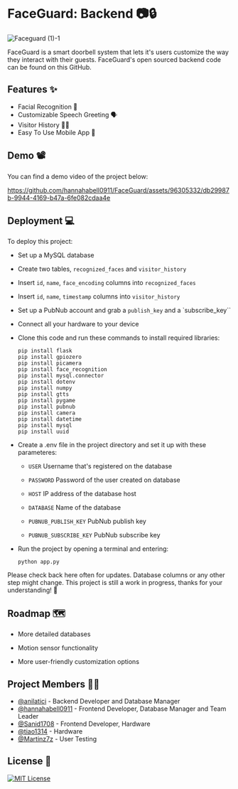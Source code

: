 # FaceGuard: Backend 📷🔒
![Faceguard (1)-1](https://github.com/hannahabell0911/FaceGuard/assets/96305332/46f54c84-0aa2-4b89-9145-766ed91190d9)

    
FaceGuard is a smart doorbell system that lets it's users customize the way they interact with their guests. FaceGuard's open sourced backend code can be found on this GitHub. 
## Features ✨

- Facial Recognition 🧑
- Customizable Speech Greeting 🗣️
- Visitor History 🚶‍♂️
- Easy To Use Mobile App 📱


## Demo 📽️

You can find a demo video of the project below:


https://github.com/hannahabell0911/FaceGuard/assets/96305332/db29987b-9944-4169-b47a-6fe082cdaa4e



## Deployment 💻

To deploy this project:
    
- Set up a MySQL database
- Create two tables, `recognized_faces` and `visitor_history`
- Insert `id`, `name`, `face_encoding` columns into `recognized_faces`
- Insert `id`, `name`, `timestamp` columns into `visitor_history`
- Set up a PubNub account and grab a `publish_key` and a `subscribe_key``
- Connect all your hardware to your device
- Clone this code and run these commands to install required libraries:

    ```
    pip install flask 
    pip install gpiozero
    pip install picamera
    pip install face_recognition
    pip install mysql.connector
    pip install dotenv
    pip install numpy
    pip install gtts
    pip install pygame
    pip install pubnub
    pip install camera
    pip install datetime
    pip install mysql
    pip install uuid

    ```
- Create a .env file in the project directory and set it up with these parameteres:

    -    `USER` Username that's registered on the database

    -    `PASSWORD` Password of the user created on database

    -    `HOST` IP address of the database host

    -    `DATABASE` Name of the database

    -    `PUBNUB_PUBLISH_KEY` PubNub publish key

    -    `PUBNUB_SUBSCRIBE_KEY` PubNub subscribe key

- Run the project by opening a terminal and entering:
    ```
    python app.py
    ```

Please check back here often for updates. Database columns or any other step might change. This project is still a work in progress, thanks for your understanding! 🙏    
## Roadmap 🗺️

- More detailed databases

- Motion sensor functionality

- More user-friendly customization options


## Project Members 👩‍🏫
- [@anilatici](https://github.com/anilatici) - Backend Developer and Database Manager
- [@hannahabell0911](https://github.com/hannahabell0911) - Frontend Developer, Database Manager and Team Leader
- [@Sanid1708](https://github.com/Sanid1707) - Frontend Developer, Hardware
- [@tiao1314](https://github.com/tiao1314) - Hardware
- [@Martinz7z](https://github.com/Martinz7z) - User Testing
## License 📖

[![MIT License](https://img.shields.io/badge/License-MIT-green.svg)](https://choosealicense.com/licenses/mit/)

